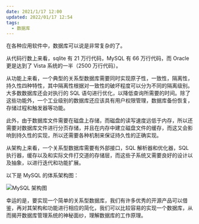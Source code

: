 ```yaml
---
date: 2021/1/17 12:00
updated: 2022/01/17 12:54
tags:
  - 数据库
---
```


在各种应用软件中，数据库可以说是非常复杂的了。

从代码行数上来看，sqlite 有 21 万行代码，MySQL 有 66 万行代码，而 Oracle 更是达到了 Vista 系统的一半（2500 万行代码）。

从功能上来看，一个典型的关系型数据库需要同时实现原子性，一致性，隔离性，持久性四种特性，其中隔离性根据对一致性的破坏程度可以分为不同的隔离级别。大多数数据库还会对执行的 SQL 语句进行优化，以降低查询所需要的时间。除了这些功能外，一个工业级别的数据库还应该具有用户权限管理，数据库备份恢复，存储过程和触发器等功能。

此外，由于数据库文件需要在磁盘上存储，而磁盘的读写速度远低于内存，所以还需要对数据库文件进行分页存储，并且在内存中建立磁盘文件的缓存，而这又会影响到持久性的实现，所以还需要各种机制来保证持久性的正确实现。

从架构上来看，一个关系型数据库需要有外部接口，SQL 解析器和优化器，SQL 执行器，缓存以及和实际文件打交道的存储层，而这些子系统又需要良好的设计以及抽象，以进行迭代和功能扩展。

以下是 MySQL 的体系架构图：

![MySQL 架构图](https://cdn.jsdelivr.net/gh/chuckietan/blog-image/img/202201091207906.png)

幸运的是，要实现一个简单的关系型数据库，我们有许多优秀的开源产品可以借鉴，再对其架构和功能进行相应的简化，我们可以比较容易的实现一个数据库，从而揭开数据库管理系统的神秘面纱，理解数据库的工作原理。

